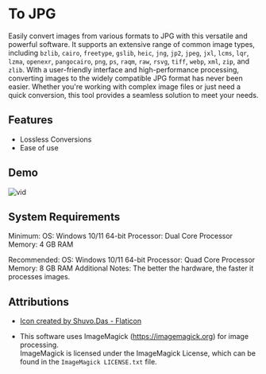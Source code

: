 
# To JPG

Easily convert images from various formats to JPG with this versatile and powerful software. It supports an extensive range of common image types, including `bzlib`, `cairo`, `freetype`, `gslib`, `heic`, `jng`, `jp2`, `jpeg`, `jxl`, `lcms`, `lqr`, `lzma`, `openexr`, `pangocairo`, `png`, `ps`, `raqm`, `raw`, `rsvg`, `tiff`, `webp`, `xml`, `zip`, and `zlib`. With a user-friendly interface and high-performance processing, converting images to the widely compatible JPG format has never been easier. Whether you're working with complex image files or just need a quick conversion, this tool provides a seamless solution to meet your needs.


## Features

- Lossless Conversions
- Ease of use


## Demo

![vid](https://github.com/user-attachments/assets/015fb70b-3e50-438b-833b-2ebe4ab94f17)


## System Requirements
Minimum:
OS: Windows 10/11 64-bit
Processor: Dual Core Processor
Memory: 4 GB RAM

Recommended:
OS: Windows 10/11 64-bit
Processor: Quad Core Processor
Memory: 8 GB RAM
Additional Notes: The better the hardware, the faster it processes images.

## Attributions

- [Icon created by Shuvo.Das - Flaticon](https://www.flaticon.com/free-icons/jpg-file)

- This software uses ImageMagick (https://imagemagick.org) for image processing.  
  ImageMagick is licensed under the ImageMagick License, which can be found in the `ImageMagick LICENSE.txt` file.


